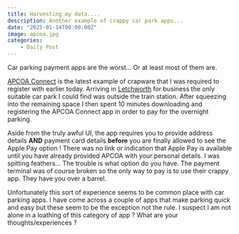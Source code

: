 ```yaml
---
title: Harvesting my data....
description: Another example of crappy car park apps...
date: "2025-01-14T00:00:00Z"
image: apcoa.jpg
categories:
    - Daily Post
---
```

Car parking payment apps are the worst... Or at least most of them are. 

[APCOA Connect](https://www.apcoaconnect.com) is the latest example of crapware that I was required to register with earlier today. Arriving in [Letchworth](https://en.wikipedia.org/wiki/Letchworth) for business the only suitable car park I could find was outside the train station. After squeezing into the remaining space I then spent 10 minutes downloading and registering the APCOA Connect app in order to pay for the overnight parking.

Aside from the truly awful UI, the app requires you to provide address details **AND** payment card details **before** you are finally allowed to see the Apple Pay option ! There was no link or indication that Apple Pay is available until you have already provided APCOA with your personal details. I was spitting feathers... The trouble is what option do you have. The payment terminal was of course broken so the only way to pay is to use their crappy app. They have you over a barrel.

Unfortunately this sort of experience seems to be common place with car parking apps. I have come across a couple of apps that make parking quick and easy but these seem to be the exception not the rule. I suspect I am not alone in a loathing of this category of app ? What are your thoughts/experiences ?
